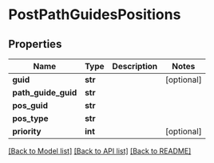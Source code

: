 # PostPathGuidesPositions

## Properties
Name | Type | Description | Notes
------------ | ------------- | ------------- | -------------
**guid** | **str** |  | [optional] 
**path_guide_guid** | **str** |  | 
**pos_guid** | **str** |  | 
**pos_type** | **str** |  | 
**priority** | **int** |  | [optional] 

[[Back to Model list]](../README.md#documentation-for-models) [[Back to API list]](../README.md#documentation-for-api-endpoints) [[Back to README]](../README.md)


